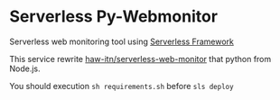 # Serverless Py-Webmonitor
Serverless web monitoring tool using [Serverless Framework](https://serverless.com/)

This service rewrite [haw-itn/serverless-web-monitor](https://github.com/haw-itn/serverless-web-monitor) that python from Node.js.

You should execution `sh requirements.sh` before `sls deploy`

